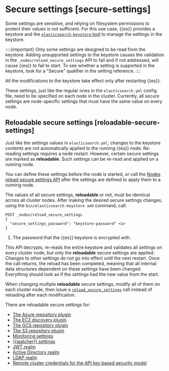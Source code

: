 # Secure settings [secure-settings]

Some settings are sensitive, and relying on filesystem permissions to protect their values is not sufficient. For this use case, {{es}} provides a keystore and the [`elasticsearch-keystore` tool](https://www.elastic.co/guide/en/elasticsearch/reference/current/elasticsearch-keystore.html) to manage the settings in the keystore.

::::{important} 
Only some settings are designed to be read from the keystore. Adding unsupported settings to the keystore causes the validation in the `_nodes/reload_secure_settings` API to fail and if not addressed, will cause {{es}} to fail to start. To see whether a setting is supported in the keystore, look for a "Secure" qualifier in the setting reference.
::::


All the modifications to the keystore take effect only after restarting {{es}}.

These settings, just like the regular ones in the `elasticsearch.yml` config file, need to be specified on each node in the cluster. Currently, all secure settings are node-specific settings that must have the same value on every node.


## Reloadable secure settings [reloadable-secure-settings] 

Just like the settings values in `elasticsearch.yml`, changes to the keystore contents are not automatically applied to the running {{es}} node. Re-reading settings requires a node restart. However, certain secure settings are marked as **reloadable**. Such settings can be re-read and applied on a running node.

You can define these settings before the node is started, or call the [Nodes reload secure settings API](https://www.elastic.co/guide/en/elasticsearch/reference/current/cluster-nodes-reload-secure-settings.html) after the settings are defined to apply them to a running node.

The values of all secure settings, **reloadable** or not, must be identical across all cluster nodes. After making the desired secure settings changes, using the `bin/elasticsearch-keystore add` command, call:

```console
POST _nodes/reload_secure_settings
{
  "secure_settings_password": "keystore-password" <1>
}
```

1. The password that the {{es}} keystore is encrypted with.


This API decrypts, re-reads the entire keystore and validates all settings on every cluster node, but only the **reloadable** secure settings are applied. Changes to other settings do not go into effect until the next restart. Once the call returns, the reload has been completed, meaning that all internal data structures dependent on these settings have been changed. Everything should look as if the settings had the new value from the start.

When changing multiple **reloadable** secure settings, modify all of them on each cluster node, then issue a [`reload_secure_settings`](https://www.elastic.co/guide/en/elasticsearch/reference/current/cluster-nodes-reload-secure-settings.html) call instead of reloading after each modification.

There are reloadable secure settings for:

* [The Azure repository plugin](../../../deploy-manage/tools/snapshot-and-restore/azure-repository.md)
* [The EC2 discovery plugin](https://www.elastic.co/guide/en/elasticsearch/plugins/current/discovery-ec2-usage.html#_configuring_ec2_discovery)
* [The GCS repository plugin](../../../deploy-manage/tools/snapshot-and-restore/google-cloud-storage-repository.md)
* [The S3 repository plugin](../../../deploy-manage/tools/snapshot-and-restore/s3-repository.md)
* [Monitoring settings](https://www.elastic.co/guide/en/elasticsearch/reference/current/monitoring-settings.html)
* [{{watcher}} settings](https://www.elastic.co/guide/en/elasticsearch/reference/current/notification-settings.html)
* [JWT realm](https://www.elastic.co/guide/en/elasticsearch/reference/current/security-settings.html#ref-jwt-settings)
* [Active Directory realm](https://www.elastic.co/guide/en/elasticsearch/reference/current/security-settings.html#ref-ad-settings)
* [LDAP realm](https://www.elastic.co/guide/en/elasticsearch/reference/current/security-settings.html#ref-ldap-settings)
* [Remote cluster credentials for the API key based security model](../../../deploy-manage/remote-clusters/remote-clusters-settings.md#remote-cluster-credentials-setting)

